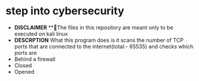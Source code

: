 # step into cybersecurity
- **__DISCLAIMER__**
**🙂The files in this repository are meant only to be executed on kali linux
- **__DESCRPTION__**
What this program does is it scans the number of TCP ports that are connected to the internet(total:- 65535) and checks which ports are
 - Behind a firewall
 - Closed
 - Opened
